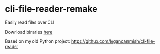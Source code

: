 # cli-file-reader-remake
Easily read files over CLI

Download binaries [here](https://github.com/logancammish/cli-file-reader-remake/releases/latest)

Based on my old Python project: https://github.com/logancammish/cli-file-reader
